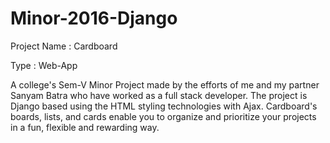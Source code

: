 # Minor-2016-Django

Project Name : Cardboard

Type : Web-App

A college's Sem-V Minor Project made by the efforts of me and my partner Sanyam Batra who have worked as a full stack developer.
The project is Django based using the HTML styling technologies with Ajax.
Cardboard's boards, lists, and cards enable you to organize and prioritize your projects in a fun, flexible and rewarding way. 
